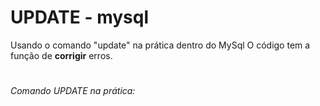 # UPDATE - mysql
 Usando o comando "update" na prática dentro do MySql
O código tem a função de **corrigir** erros.
#
*Comando UPDATE na prática:*
